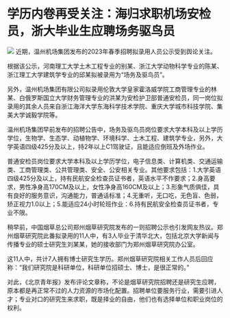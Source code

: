 

# 学历内卷再受关注：海归求职机场安检员，浙大毕业生应聘场务驱鸟员

![](https://inews.gtimg.com/om_bt/ORuMJu0oFIPl0brgLqYAGW-7r9PvPJpc2jn0wW23n_3oYAA/1000)
近期，温州机场集团发布的2023年春季招聘拟录用人员公示受到舆论关注。

根据该公示，河南理工大学土木工程专业的别某、浙江大学动物科学专业的陈某、浙江理工大学建筑学专业的邱某拟被录用为“场务及驱鸟员”。

另外，温州机场集团有限公司拟录用伦敦大学皇家霍洛威学院工商管理专业的林某、白俄罗斯国立大学财务管理专业的洪某为安检护卫部普通安检员，同一岗位拟录用的其余人员来自浙江海洋大学东海科学技术学院、重庆大学城市科技学院、集美大学诚毅学院等。

温州机场集团早前发布的招聘公告中，场务及驱鸟员岗位要求大学本科及以上学历学位，生物学、生态学、动植物学、环境科学、土木工程、建筑学专业，另外，大学英语四级425分及以上，持2年以上C1驾驶证，且能适应倒班及外场作业。

普通安检员岗位要求大学本科及以上学历学位，电子信息类、计算机类、交通运输类、工商管理类、公共管理类、安全、公安相关专业。其他要求包括：1.大学英语四级425分及以上，持有民航安全检查员证书者，英语水平不作要求；2.身高要求，男性净身高170CM及以上，女性净身高160CM及以上；3.形象气质俱佳，具有良好的服务意识，沟通能力，普通话标准；4.无重听，无口吃，无色盲、色弱，矫正视力1.0以上；5.能适应24小时轮班作业：6.持有民航安全检查员证书者，专业不限。

稍早前，中国烟草总公司郑州烟草研究院发布的一则招聘公示也引发网友热议。郑州烟草研究院此番拟录用的11人中，有3人毕业于清华北大，包括北京大学新闻与传播专业的硕士研究生刘某某，她的接收部门为郑州烟草研究院办公室。

这11人中，共计7人拥有博士研究生学历。郑州烟草研究院相关工作人员后回应称：“我们研究院是科研单位，科研单位招硕士、博士，是很正常的。”

对此，《北京青年报》发布评论文章称，不论是烟草研究院招聘还是研究生应聘，原本都是再正常不过的人力资源的市场化配置。招聘单位要服务行业，需要引进人才；专业对口的研究生来求职，既是择业的自由，他们也有选择单位和职业岗位的权利。

